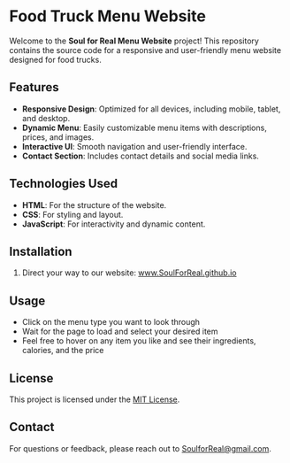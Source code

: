 # Food Truck Menu Website

Welcome to the **Soul for Real Menu Website** project! This repository contains the source code for a responsive and user-friendly menu website designed for food trucks.

## Features

- **Responsive Design**: Optimized for all devices, including mobile, tablet, and desktop.
- **Dynamic Menu**: Easily customizable menu items with descriptions, prices, and images.
- **Interactive UI**: Smooth navigation and user-friendly interface.
- **Contact Section**: Includes contact details and social media links.

## Technologies Used

- **HTML**: For the structure of the website.
- **CSS**: For styling and layout.
- **JavaScript**: For interactivity and dynamic content.

## Installation

1. Direct your way to our website: www.SoulForReal.github.io

## Usage

- Click on the menu type you want to look through
- Wait for the page to load and select your desired item
- Feel free to hover on any item you like and see their ingredients, calories, and the price

## License

This project is licensed under the [MIT License](LICENSE).

## Contact

For questions or feedback, please reach out to [SoulforReal@gmail.com](mailto:your-email@example.com).